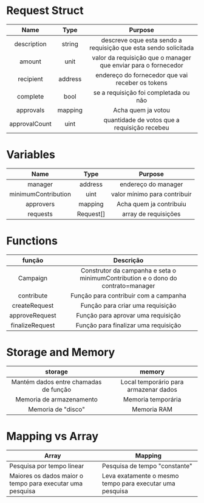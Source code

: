 # Request Struct

| Name | Type | Purpose |
| :---: | :---: | :---: |
| description | string | descreve oque esta sendo a requisição que esta sendo solicitada |
| amount | unit | valor da requisição que o manager que enviar para o fornecedor |
| recipient | address | endereço do fornecedor que vai receber os tokens |
| complete | bool | se a requisição foi completada ou não |
| approvals | mapping | Acha quem ja votou |
| approvalCount | uint | quantidade de votos que a requisição recebeu |

# Variables
| Name | Type | Purpose |
| :---: | :---: | :---: |
| manager | address | endereço do manager |
| minimumContribution | uint | valor mínimo para contribuir |
| approvers | mapping | Acha quem ja contribuiu |
| requests | Request[] | array de requisições |

# Functions
| função | Descrição |
| :---: | :---: |
| Campaign | Construtor da campanha e seta o minimumContribution e o dono do contrato=manager|
| contribute | Função para contribuir com a campanha |
| createRequest | Função para criar uma requisição |
| approveRequest | Função para aprovar uma requisição |
| finalizeRequest | Função para finalizar uma requisição |

# Storage and Memory

| storage | memory |
| :---: | :---: |
| Mantém dados entre chamadas de função| Local temporário para armazenar dados |
| Memoria de armazenamento| Memoria temporária|
|Memoria de "disco"|Memoria RAM |

# Mapping vs Array
| Array | Mapping|
|--- | ---|
|Pesquisa por tempo linear | Pesquisa de tempo "constante" |
|Maiores os dados maior o tempo para executar uma pesquisa | Leva exatamente o mesmo tempo para executar uma pesquisa|